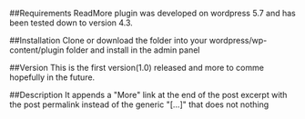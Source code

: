 ##Requirements
ReadMore plugin was developed on wordpress 5.7 and has been tested down to version 4.3.

##Installation
Clone or download the folder into your wordpress/wp-content/plugin folder and install in the admin panel

##Version
This is the first version(1.0) released and more to comme hopefully in the future.

##Description
It appends a "More" link at the end of the post excerpt with the post permalink instead of the generic "[...]" that does not nothing